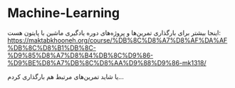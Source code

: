 # Machine-Learning
اینجا بیشتر برای بارگذاری تمرین‌ها و پروژه‌های دوره یادگیری ماشین با پایتون هست:
https://maktabkhooneh.org/course/%DB%8C%D8%A7%D8%AF%DA%AF%DB%8C%D8%B1%DB%8C-%D9%85%D8%A7%D8%B4%DB%8C%D9%86-%D9%BE%D8%A7%DB%8C%D8%AA%D9%88%D9%86-mk1318/

یا شاید تمرین‌های مرتبط هم بارگذاری کردم...
